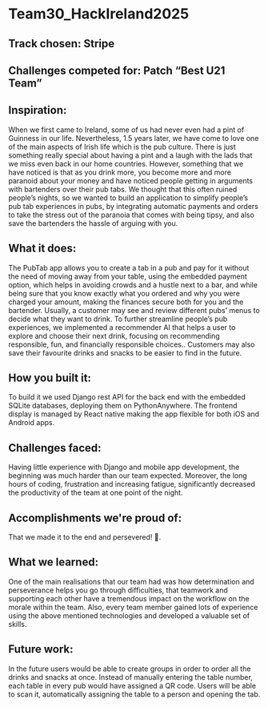 # Team30_HackIreland2025

## Track chosen: Stripe
## Challenges competed for: Patch “Best U21 Team”

## Inspiration: 
When we first came to Ireland, some of us had never even had a pint of Guinness in our life. Nevertheless, 1.5 years later, we have come to love one of the main aspects of Irish life which is the pub culture. There is just something really special about having a pint and a laugh with the lads that we miss even back in our home countries. However, something that we have noticed is that as you drink more, you become more and more paranoid about your money and have noticed people getting in arguments with bartenders over their pub tabs. We thought that this often ruined people’s nights, so we wanted to build an application to simplify people’s pub tab experiences in pubs, by integrating automatic payments and orders to take the stress out of the paranoia that comes with being tipsy, and also save the bartenders the hassle of arguing with you.

## What it does: 
The PubTab app allows you to create a tab in a pub and pay for it without the need of moving away from your table, using the embedded payment option, which helps in avoiding crowds and a hustle next to a bar, and while being sure that you know exactly what you ordered and why you were charged your amount, making the finances secure both for you and the bartender. Usually, a customer may see and review different pubs’ menus to decide what they want to drink. To further streamline people’s pub experiences, we implemented a recommender AI that helps a user to explore and choose their next drink, focusing on recommending responsible, fun, and financially responsible choices.. Customers may also save their favourite drinks and snacks to be easier to find in the future.

## How you built it:
 To build it we used Django rest API for the back end with the embedded SQLite databases, deploying them on PythonAnywhere. The frontend display is managed by React native making the app flexible for both iOS and Android apps. 

## Challenges faced:
 Having little experience with Django and mobile app development, the beginning was much harder than our team expected. Moreover, the long hours of coding, frustration and increasing fatigue, significantly decreased the productivity of the team at one point of the night.

## Accomplishments we're proud of: 
That we made it to the end and persevered! 🙂. 

## What we learned: 
One of the main realisations that our team had was how determination and perseverance helps you go through difficulties, that teamwork and supporting each other have a tremendous impact on the workflow on the morale within the team. Also, every team member gained lots of experience using the above mentioned technologies and developed a valuable set of skills.

## Future work: 
In the future users would be able to create groups in order to order all the drinks and snacks at once. Instead of manually entering the table number, each table in every pub would have assigned a QR code. Users will be able to scan it, automatically assigning the table to a person and opening the tab. 
